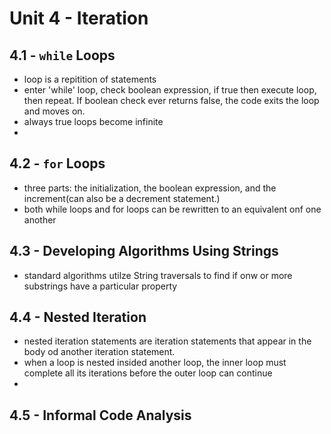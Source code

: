 # Unit 4 - Iteration

## 4.1 - `while` Loops
- loop is a repitition of statements
- enter 'while' loop, check boolean expression, if true then execute loop, then repeat. If boolean check ever returns false, the code exits the loop and moves on.
- always true loops become infinite
- 

## 4.2 - `for` Loops
- three parts: the initialization, the boolean expression, and the increment(can also be a decrement statement.)
- both while loops and for loops can be rewritten to an equivalent onf one another

## 4.3 - Developing Algorithms Using Strings
- standard algorithms utilze String traversals to find if onw or more substrings have a particular property

## 4.4 - Nested Iteration
- nested iteration statements are iteration statements that appear in the body od another iteration statement.
- when a loop is nested insided another loop, the inner loop must complete all its iterations before the outer loop can continue
- 

## 4.5 - Informal Code Analysis
